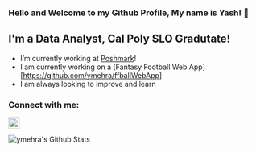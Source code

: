 ### Hello and Welcome to my Github Profile, My name is Yash! 👋

## I'm a Data Analyst, Cal Poly SLO Gradutate! 
-  I’m currently working at [Poshmark][Poshmark]!
-  I am currently working on a [Fantasy Football Web App][https://github.com/ymehra/ffballWebApp]
- I am always looking to improve and learn

### Connect with me:

[<img align="left" alt="codeSTACKr | LinkedIn" width="22px" src="https://cdn.jsdelivr.net/npm/simple-icons@v3/icons/linkedin.svg" />][linkedin]

<br />
<br />

<img align="left" alt="ymehra's Github Stats" src="https://github-readme-stats.vercel.app/api?username=ymehra&show_icons=true&hide_border=true" />

[linkedin]: https://www.linkedin.com/in/yash-mehra/
[poshmark]: https://poshmark.com/